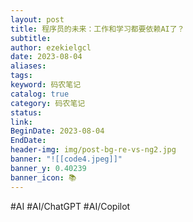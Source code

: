 ```yaml
---
layout: post
title: 程序员的未来：工作和学习都要依赖AI了？
subtitle: 
author: ezekielgcl
date: 2023-08-04
aliases: 
tags: 
keyword: 码农笔记
catalog: true
category: 码农笔记
status: 
link: 
BeginDate: 2023-08-04
EndDate: 
header-img: img/post-bg-re-vs-ng2.jpg
banner: "![[code4.jpeg]]"
banner_y: 0.40239
banner_icon: 📚
---
```


#AI #AI/ChatGPT #AI/Copilot


